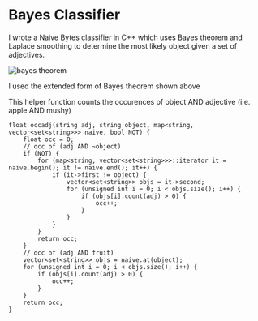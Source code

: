 # Bayes Classifier
I wrote a Naive Bytes classifier in C++ which uses Bayes theorem and Laplace smoothing to determine the most likely object given a set of adjectives.

![bayes theorem](bayes.jpeg)

I used the extended form of Bayes theorem shown above

This helper function counts the occurences of object AND adjective (i.e. apple AND mushy) 
```
float occadj(string adj, string object, map<string, vector<set<string>>> naive, bool NOT) {
    float occ = 0;
    // occ of (adj AND ~object)
    if (NOT) {
        for (map<string, vector<set<string>>>::iterator it = naive.begin(); it != naive.end(); it++) {
            if (it->first != object) {
                vector<set<string>> objs = it->second;
                for (unsigned int i = 0; i < objs.size(); i++) {
                    if (objs[i].count(adj) > 0) {
                        occ++;
                    }
                }
            }
        }
        return occ;
    }
    // occ of (adj AND fruit)
    vector<set<string>> objs = naive.at(object);
    for (unsigned int i = 0; i < objs.size(); i++) {
        if (objs[i].count(adj) > 0) {
            occ++;
        }
    }
    return occ;
}
```
